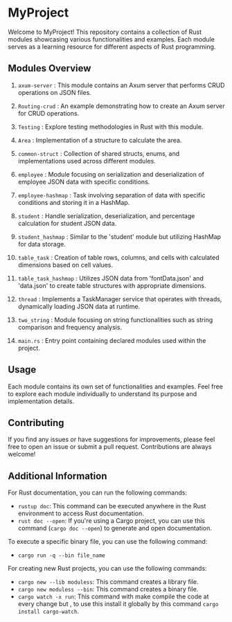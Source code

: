 # MyProject

Welcome to MyProject! This repository contains a collection of Rust modules showcasing various functionalities and examples. Each module serves as a learning resource for different aspects of Rust programming.

## Modules Overview

1. `axum-server`  : This module contains an Axum server that performs CRUD operations on JSON files.

2. `Routing-crud`  : An example demonstrating how to create an Axum server for CRUD operations.

3. `Testing`  : Explore testing methodologies in Rust with this module.

4. `Area`  : Implementation of a structure to calculate the area.

5. `common-struct`  : Collection of shared structs, enums, and implementations used across different modules.

6. `employee`  : Module focusing on serialization and deserialization of employee JSON data with specific conditions.

7. `employee-hashmap`  : Task involving separation of data with specific conditions and storing it in a HashMap.

8. `student`  : Handle serialization, deserialization, and percentage calculation for student JSON data.

9. `student_hashmap`  : Similar to the 'student' module but utilizing HashMap for data storage.

10. `table_task`  : Creation of table rows, columns, and cells with calculated dimensions based on cell values.

11. `table_task_hashmap`  : Utilizes JSON data from 'fontData.json' and 'data.json' to create table structures with appropriate dimensions.

12. `thread`  : Implements a TaskManager service that operates with threads, dynamically loading JSON data at runtime.

13. `two_string`  : Module focusing on string functionalities such as string comparison and frequency analysis.

14. `main.rs`  : Entry point containing declared modules used within the project.

## Usage

Each module contains its own set of functionalities and examples. Feel free to explore each module individually to understand its purpose and implementation details.

## Contributing

If you find any issues or have suggestions for improvements, please feel free to open an issue or submit a pull request. Contributions are always welcome!


## Additional Information

For Rust documentation, you can run the following commands:

- `rustup doc`: This command can be executed anywhere in the Rust environment to access Rust documentation.
- `rust doc --open`: If you're using a Cargo project, you can use this command (`cargo doc --open`) to generate and open documentation.

To execute a specific binary file, you can use the following command:

- `cargo run -q --bin file_name`

For creating new Rust projects, you can use the following commands:

- `cargo new --lib moduless`: This command creates a library file.
- `cargo new moduless --bin`: This command creates a binary file.
- `cargo watch -x run`: This command with make compile the code at every change but ,
                        to use this install it globally by this command `cargo install cargo-watch`.
